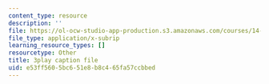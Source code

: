 ```yaml
---
content_type: resource
description: ''
file: https://ol-ocw-studio-app-production.s3.amazonaws.com/courses/14-01sc-principles-of-microeconomics-fall-2011/e53ff5605bc651e8b8c465fa57ccbbed_f8Kn9GkR514.srt
file_type: application/x-subrip
learning_resource_types: []
resourcetype: Other
title: 3play caption file
uid: e53ff560-5bc6-51e8-b8c4-65fa57ccbbed
---
```


